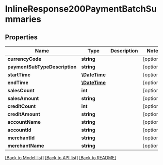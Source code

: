 # InlineResponse200PaymentBatchSummaries

## Properties
Name | Type | Description | Notes
------------ | ------------- | ------------- | -------------
**currencyCode** | **string** |  | [optional] 
**paymentSubTypeDescription** | **string** |  | [optional] 
**startTime** | [**\DateTime**](\DateTime.md) |  | [optional] 
**endTime** | [**\DateTime**](\DateTime.md) |  | [optional] 
**salesCount** | **int** |  | [optional] 
**salesAmount** | **string** |  | [optional] 
**creditCount** | **int** |  | [optional] 
**creditAmount** | **string** |  | [optional] 
**accountName** | **string** |  | [optional] 
**accountId** | **string** |  | [optional] 
**merchantId** | **string** |  | [optional] 
**merchantName** | **string** |  | [optional] 

[[Back to Model list]](../README.md#documentation-for-models) [[Back to API list]](../README.md#documentation-for-api-endpoints) [[Back to README]](../README.md)


